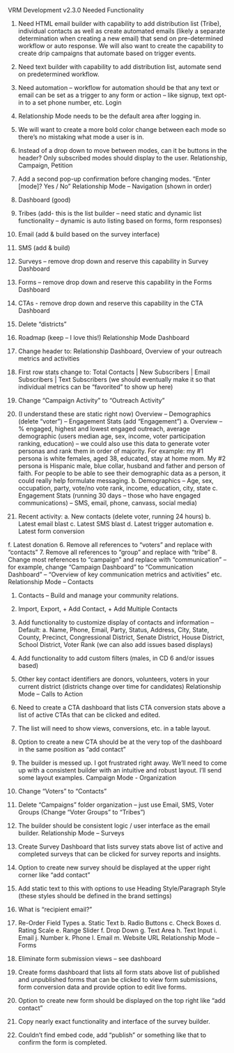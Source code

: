 VRM Development v2.3.0
Needed Functionality
1. Need HTML email builder with capability to add distribution list (Tribe), individual contacts as well
as create automated emails (likely a separate determination when creating a new email) that
send on pre-determined workflow or auto response. We will also want to create the capability to
create drip campaigns that automate based on trigger events.
2. Need text builder with capability to add distribution list, automate send on predetermined
workflow.
3. Need automation – workflow for automation should be that any text or email can be set as a
trigger to any form or action – like signup, text opt-in to a set phone number, etc.
Login
1. Relationship Mode needs to be the default area after logging in.
2. We will want to create a more bold color change between each mode so there’s no mistaking
what mode a user is in.
3. Instead of a drop down to move between modes, can it be buttons in the header? Only
subscribed modes should display to the user. Relationship, Campaign, Petition
4. Add a second pop-up confirmation before changing modes. “Enter [mode]? Yes / No”
Relationship Mode – Navigation (shown in order)
1. Dashboard (good)
2. Tribes (add- this is the list builder – need static and dynamic list functionality – dynamic is auto
listing based on forms, form responses)
3. Email (add & build based on the survey interface)
4. SMS (add & build)
5. Surveys – remove drop down and reserve this capability in Survey Dashboard
6. Forms – remove drop down and reserve this capability in the Forms Dashboard
7. CTAs - remove drop down and reserve this capability in the CTA Dashboard
8. Delete “districts”
9. Roadmap (keep – I love this!)
Relationship Mode Dashboard
1. Change header to: Relationship Dashboard, Overview of your outreach metrics and activities
2. First row stats change to: Total Contacts | New Subscribers | Email Subscribers | Text
Subscribers (we should eventually make it so that individual metrics can be “favorited” to show up
here)
3. Change “Campaign Activity” to “Outreach Activity”
4. (I understand these are static right now) Overview – Demographics (delete “voter”) –
Engagement Stats (add “Engagement”)
a. Overview – % engaged, highest and lowest engaged outreach, average demographic
(users median age, sex, income, voter participation ranking, education) – we could also
use this data to generate voter personas and rank them in order of majority. For example:
my #1 persona is white females, aged 38, educated, stay at home mom. My #2 persona
is Hispanic male, blue collar, husband and father and person of faith. For people to be
able to see their demographic data as a person, it could really help formulate messaging.
b. Demographics – Age, sex, occupation, party, vote/no vote rank, income, education, city,
state
c. Engagement Stats (running 30 days – those who have engaged communications) –
SMS, email, phone, canvass, social media)

5. Recent activity:
a. New contacts (delete voter, running 24 hours)
b. Latest email blast
c. Latest SMS blast
d. Latest trigger automation
e. Latest form conversion

f. Latest donation
6. Remove all references to “voters” and replace with “contacts”
7. Remove all references to “group” and replace with “tribe”
8. Change most references to “campaign” and replace with “communication” – for example, change
“Campaign Dashboard” to “Communication Dashboard” – “Overview of key communication
metrics and activities” etc.
Relationship Mode – Contacts
1. Contacts – Build and manage your community relations.
2. Import, Export, + Add Contact, + Add Multiple Contacts
3. Add functionality to customize display of contacts and information – Default:
a. Name, Phone, Email, Party, Status, Address, City, State, County, Precinct, Congressional
District, Senate District, House District, School District, Voter Rank (we can also add
issues based displays)

4. Add functionality to add custom filters (males, in CD 6 and/or issues based)
5. Other key contact identifiers are donors, volunteers, voters in your current district (districts
change over time for candidates)
Relationship Mode – Calls to Action
1. Need to create a CTA dashboard that lists CTA conversion stats above a list of active CTAs that
can be clicked and edited.
2. The list will need to show views, conversions, etc. in a table layout.
3. Option to create a new CTA should be at the very top of the dashboard in the same position as
“add contact”
4. The builder is messed up. I got frustrated right away. We’ll need to come up with a consistent
builder with an intuitive and robust layout. I’ll send some layout examples.
Campaign Mode - Organization
10. Change “Voters” to “Contacts”
11. Delete “Campaigns” folder organization – just use Email, SMS, Voter Groups (Change “Voter
Groups” to “Tribes”)
5. The builder should be consistent logic / user interface as the email builder.
Relationship Mode – Surveys
1. Create Survey Dashboard that lists survey stats above list of active and completed surveys that
can be clicked for survey reports and insights.
2. Option to create new survey should be displayed at the upper right corner like “add contact”
3. Add static text to this with options to use Heading Style/Paragraph Style (these styles should be
defined in the brand settings)
4. What is “recipient email?”
5. Re-Order Field Types
a. Static Text
b. Radio Buttons
c. Check Boxes
d. Rating Scale
e. Range Slider
f. Drop Down
g. Text Area
h. Text Input
i. Email
j. Number
k. Phone
l. Email
m. Website URL
Relationship Mode – Forms
1. Eliminate form submission views – see dashboard

2. Create forms dashboard that lists all form stats above list of published and unpublished forms that
can be clicked to view form submissions, form conversion data and provide option to edit live
forms.
3. Option to create new form should be displayed on the top right like “add contact”
4. Copy nearly exact functionality and interface of the survey builder.
5. Couldn’t find embed code, add “publish” or something like that to confirm the form is completed.